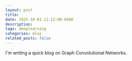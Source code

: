 ```yaml
---
layout: post
title: 
date: 2025-10-01 11:12:00-0400
description: 
tags: deeplearning 
categories: mlai
related_posts: false
---
```


I'm writing a quick blog on Graph Convolutional Networks. 